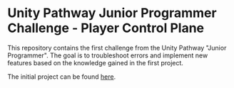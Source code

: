 # Unity Pathway Junior Programmer Challenge - Player Control Plane

This repository contains the first challenge from the Unity Pathway "Junior Programmer". The goal is to troubleshoot errors and implement new features based on the knowledge gained in the first project.

The initial project can be found [here](https://github.com/JoshuaScherer1996/unity_pathway_playercontrol_car).